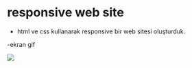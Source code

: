 # responsive web site

- html ve css kullanarak responsive bir web sitesi oluşturduk.

-ekran gif

![](0714.gif)
